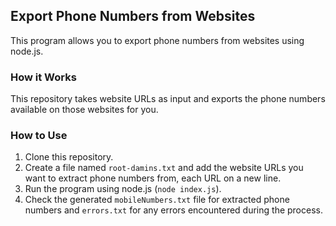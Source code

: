 ## Export Phone Numbers from Websites

This program allows you to export phone numbers from websites using node.js.

### How it Works

This repository takes website URLs as input and exports the phone numbers available on those websites for you.

### How to Use

1. Clone this repository.
2. Create a file named `root-damins.txt` and add the website URLs you want to extract phone numbers from, each URL on a new line.
3. Run the program using node.js (`node index.js`).
4. Check the generated `mobileNumbers.txt` file for extracted phone numbers and `errors.txt` for any errors encountered during the process.
